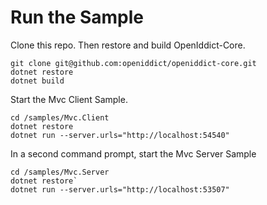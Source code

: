 # Run the Sample

Clone this repo. Then restore and build OpenIddict-Core. 

    git clone git@github.com:openiddict/openiddict-core.git
    dotnet restore
    dotnet build
    
Start the Mvc Client Sample.

    cd /samples/Mvc.Client
    dotnet restore
    dotnet run --server.urls="http://localhost:54540"
    
In a second command prompt, start the Mvc Server Sample

    cd /samples/Mvc.Server   
    dotnet restore`
    dotnet run --server.urls="http://localhost:53507"
